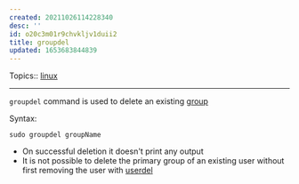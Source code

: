 ```yaml
---
created: 20211026114228340
desc: ''
id: o20c3m01r9chvkljv1duii2
title: groupdel
updated: 1653683844839
---
```

   
Topics::  [linux](../topics/linux.md)   
   
   
---   
   
`groupdel` command is used to delete an existing [group](/not_created.md)   
   
Syntax:   
   
`sudo groupdel groupName`   
   
   
- On successful deletion it doesn't print any output   
- It is not possible to delete the primary group of an existing user without first removing the user with [userdel](../devlog/userdel.md)